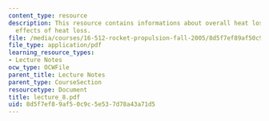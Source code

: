 ```yaml
---
content_type: resource
description: This resource contains informations about overall heat loss and performance
  effects of heat loss.
file: /media/courses/16-512-rocket-propulsion-fall-2005/8d5f7ef89af50c9c5e537d78a43a71d5_lecture_8.pdf
file_type: application/pdf
learning_resource_types:
- Lecture Notes
ocw_type: OCWFile
parent_title: Lecture Notes
parent_type: CourseSection
resourcetype: Document
title: lecture_8.pdf
uid: 8d5f7ef8-9af5-0c9c-5e53-7d78a43a71d5
---
```

